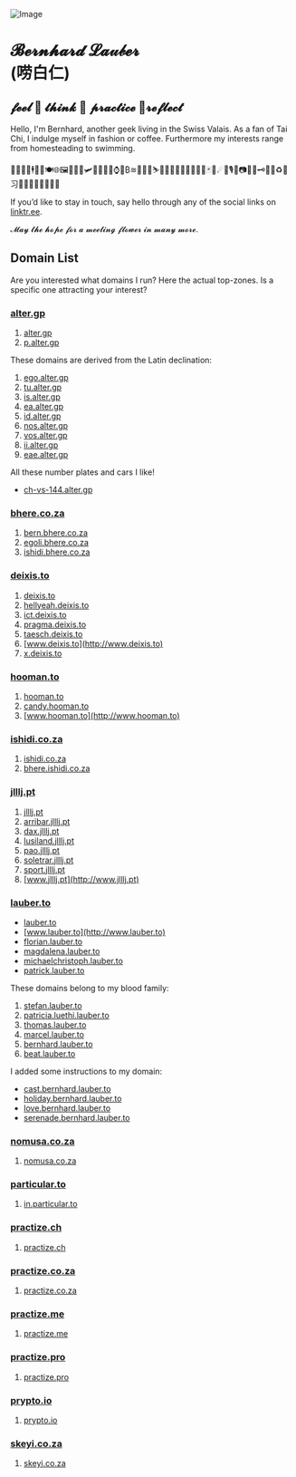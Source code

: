 ![Image](https://assets.about.me/background/users/t/w/o/twobla_1585333349_767.jpg)
# 𝓑𝓮𝓻𝓷𝓱𝓪𝓻𝓭 𝓛𝓪𝓊𝒷𝓮𝓻 <br /> (唠白仁)
## 𝓯𝓮𝓮𝓵 🍎 𝓽𝓱𝓲𝓷𝓴 🍏 𝓹𝓻𝓪𝓬𝓽𝓲𝓬𝓮 🌱𝓻𝓮𝓯𝓵𝓮𝓬𝓽
Hello, I'm Bernhard, another geek living in the Swiss Valais. As a fan of Tai Chi, I indulge myself in fashion or coffee. Furthermore my interests range from homesteading to swimming.

🤖🕺👨‍💻🕴🍕🥂🍽🌐🖼🚈🛵⛵🛩🚁🚀🛌🛀⌚🏦₿≋🎱🏌️‍♂️⛷🏄‍♂️🏇🏊‍♂️🚴‍♂️🏋️‍♂️🃏🌈☄🎼🎙🥁📷📰📆🗝🛒🛐♻️💯习🏳️‍🌈🇨🇭🇿🇦🇺🇳

If you’d like to stay in touch, say hello through any of the social links on [linktr.ee](https://linktr.ee/2bla).

𝓜𝓪𝔂 𝓽𝓱𝓮 𝓱𝓸𝓹𝓮 𝓯𝓸𝓻 𝓪 𝓶𝓮𝓮𝓽𝓲𝓷𝓰 𝓯𝓵𝓸𝔀𝓮𝓻 𝓲𝓷 𝓶𝓪𝓷𝔂 𝓶𝓸𝓻𝓮.

## Domain List
Are you interested what domains I run? Here the actual top-zones. Is a specific one attracting your interest?

### [alter.gp](http://google.com/search?q=site%3Aalter.gp)
1. [alter.gp](http://alter.gp)
2. [p.alter.gp](http://p.alter.gp)

These domains are derived from the Latin declination:
1. [ego.alter.gp](http://ego.alter.gp)
2. [tu.alter.gp](http://tu.alter.gp)
3. [is.alter.gp](http://is.alter.gp)
4. [ea.alter.gp](http://ea.alter.gp)
5. [id.alter.gp](http://id.alter.gp)
6. [nos.alter.gp](http://nos.alter.gp)
7. [vos.alter.gp](http://vos.alter.gp)
8. [ii.alter.gp](http://ii.alter.gp)
9. [eae.alter.gp](http://eae.alter.gp)

All these number plates and cars I like!
- [ch-vs-144.alter.gp](http://ch-vs-144.alter.gp)

### [bhere.co.za](http://google.com/search?q=site%3Abhere.co.za)
1. [bern.bhere.co.za](http://bern.bhere.co.za)
2. [egoli.bhere.co.za](http://egoli.bhere.co.za)
3. [ishidi.bhere.co.za](http://ishidi.bhere.co.za)

### [deixis.to](http://google.com/search?q=site%3Adeixis.to)
1. [deixis.to](http://deixis.to)
2. [hellyeah.deixis.to](http://hellyeah.deixis.to)
3. [ict.deixis.to](http://ict.deixis.to)
4. [pragma.deixis.to](http://pragma.deixis.to)
5. [taesch.deixis.to](http://taesch.deixis.to)
6. [www.deixis.to](http://www.deixis.to)
7. [x.deixis.to](http://x.deixis.to)

### [hooman.to](http://google.com/search?q=site%3Ahooman.to)
1. [hooman.to](http://hooman.to)
2. [candy.hooman.to](http://candy.hooman.to)
3. [www.hooman.to](http://www.hooman.to)

### [ishidi.co.za](http://google.com/search?q=site%3Aishidi.co.za)
1. [ishidi.co.za](http://ishidi.co.za)
2. [bhere.ishidi.co.za](http://bhere.ishidi.co.za)

### [jlllj.pt](http://google.com/search?q=site%3Ajlllj.pt)
1. [jlllj.pt](http://jlllj.pt)
2. [arribar.jlllj.pt](http://arribar.jlllj.pt)
3. [dax.jlllj.pt](http://dax.jlllj.pt)
4. [lusiland.jlllj.pt](http://lusiland.jlllj.pt)
5. [pao.jlllj.pt](http://pao.jlllj.pt)
6. [soletrar.jlllj.pt](http://soletrar.jlllj.pt)
7. [sport.jlllj.pt](http://sport.jlllj.pt)
8. [www.jlllj.pt](http://www.jlllj.pt)

### [lauber.to](http://google.com/search?q=site%3Alauber.to)
- [lauber.to](http://lauber.to)
- [www.lauber.to](http://www.lauber.to)
- [florian.lauber.to](http://florian.lauber.to)
- [magdalena.lauber.to](http://magdalena.lauber.to)
- [michaelchristoph.lauber.to](http://michaelchristoph.lauber.to)
- [patrick.lauber.to](http://patrick.lauber.to)

These domains belong to my blood family:
1. [stefan.lauber.to](http://stefan.lauber.to)
2. [patricia.luethi.lauber.to](http://patricia.luethi.lauber.to)
3. [thomas.lauber.to](http://thomas.lauber.to)
4. [marcel.lauber.to](http://marcel.lauber.to)
5. [bernhard.lauber.to](http://bernhard.lauber.to)
6. [beat.lauber.to](http://beat.lauber.to)

I added some instructions to my domain:
- [cast.bernhard.lauber.to](http://cast.bernhard.lauber.to)
- [holiday.bernhard.lauber.to](http://holiday.bernhard.lauber.to)
- [love.bernhard.lauber.to](http://love.bernhard.lauber.to)
- [serenade.bernhard.lauber.to](http://serenade.bernhard.lauber.to)

### [nomusa.co.za](http://google.com/search?q=site%3Anomusa.co.za)
1. [nomusa.co.za](http://nomusa.co.za)

### [particular.to](http://google.com/search?q=site%3Aparticular.to)
1. [in.particular.to](http://in.particular.to)

### [practize.ch](http://google.com/search?q=site%3Apractize.ch)
1. [practize.ch](http://practize.ch)

### [practize.co.za](http://google.com/search?q=site%3Apractize.co.za)
1. [practize.co.za](http://practize.co.za)

### [practize.me](http://google.com/search?q=site%3Apractize.me)
1. [practize.me](http://practize.me)

### [practize.pro](http://google.com/search?q=site%3Apractize.pro)
1. [practize.pro](http://practize.pro)

### [prypto.io](http://google.com/search?q=site%3Aprypto.io)
1. [prypto.io](http://prypto.io)

### [skeyi.co.za](http://google.com/search?q=site%3Askeyi.co.za)
1. [skeyi.co.za](http://skeyi.co.za)
